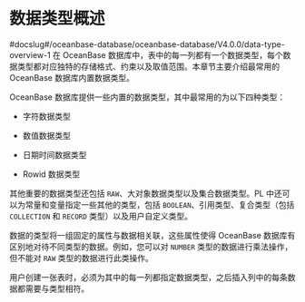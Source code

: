 数据类型概述 
===========================
#docslug#/oceanbase-database/oceanbase-database/V4.0.0/data-type-overview-1
在 OceanBase 数据库中，表中的每一列都有一个数据类型，每个数据类型都对应独特的存储格式、约束以及取值范围。本章节主要介绍最常用的 OceanBase 数据库内置数据类型。

OceanBase 数据库提供一些内置的数据类型，其中最常用的为以下四种类型：

* 字符数据类型

  

* 数值数据类型

  

* 日期时间数据类型

  

* Rowid 数据类型

  




其他重要的数据类型还包括 `RAW`、大对象数据类型以及集合数据类型。PL 中还可以为常量和变量指定一些其他的类型，包括 `BOOLEAN`、引用类型、复合类型（包括 `COLLECTION` 和 `RECORD` 类型）以及用户自定义类型。

数据的类型将一组固定的属性与数据相关联，这些属性使得 OceanBase 数据库有区别地对待不同类型的数据。例如，您可以对 `NUMBER` 类型的数据进行乘法操作，但不能对 `RAW` 类型的数据进行此类操作。

用户创建一张表时，必须为其中的每一列都指定数据类型，之后插入列中的每条数据都需要与类型相符。

